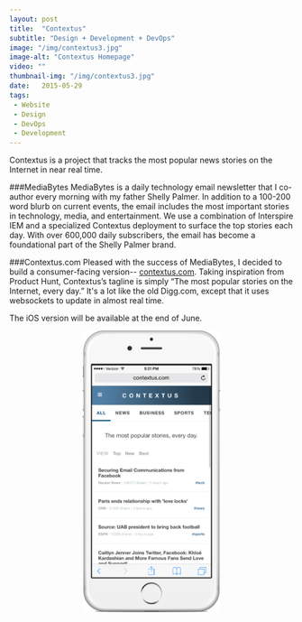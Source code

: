 ```yaml
---
layout: post
title:  "Contextus"
subtitle: "Design + Development + DevOps"
image: "/img/contextus3.jpg"
image-alt: "Contextus Homepage"
video: ""
thumbnail-img: "/img/contextus3.jpg"
date:   2015-05-29
tags:
 - Website
 - Design
 - DevOps
 - Development
---
```



Contextus is a project that tracks the most popular news stories on the Internet in near real time.

###MediaBytes
MediaBytes is a daily technology email newsletter that I co-author every morning with my father Shelly Palmer.  In addition to a 100-200 word blurb on current events, the email includes the most important stories in technology, media, and entertainment. We use a combination of Interspire IEM and a specialized Contextus deployment to surface the top stories each day. With over 600,000 daily subscribers, the email has become a foundational part of the Shelly Palmer brand.

###Contextus.com
Pleased with the success of MediaBytes, I decided to build a consumer-facing version-- [contextus.com](http://contextus.com). Taking inspiration from Product Hunt, Contextus’s tagline is simply “The most popular stories on the Internet, every day.” It's a lot like the old Digg.com, except that it uses websockets to update in almost real time.

The iOS version will be available at the end of June.

<img style="height: 500px; width: auto; display: block; text-align: center; margin: 0 auto;" src="/img/ContextusMobile.png" alt="Contextus.com mobile">
